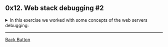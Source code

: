 ## 0x12. Web stack debugging #2

<details>
<summary>In this exercise we worked with some concepts of the web servers debugging: </summary>
<br>

- Web debugging
- Nginx

</details>

---

[Back Button](https://github.com/FatChicken277/holberton-system_engineering-devops)